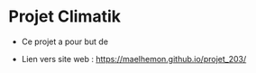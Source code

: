 # Projet Climatik

- Ce projet a pour but de 

- Lien vers site web :
https://maelhemon.github.io/projet_203/
